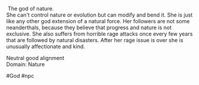  The god of nature.  
She can't control nature or evolution but can modify and bend it. She is just like any other god extension of a natural force. Her followers are not some neanderthals, because they believe that progress and nature is not exclusive. She also suffers from horrible rage attacks once every few years that are followed by natural disasters. After her rage issue is over she is unusually affectionate and kind.

Neutral good alignment  
Domain: Nature

#God #npc 
